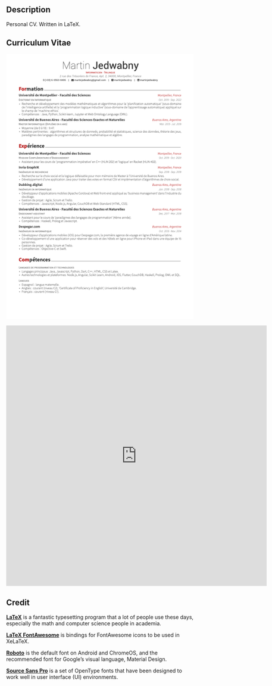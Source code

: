 ## Description

Personal CV. Written in LaTeX.

## Curriculum Vitae

[![Résumé](https://raw.githubusercontent.com/martinjedwabny/cv/master/french/src/cv/cv.png)](https://raw.githubusercontent.com/martinjedwabny/cv/master/french/src/cv/cv.pdf)

<embed src="https://drive.google.com/viewerng/
viewer?embedded=true&url=https://raw.githubusercontent.com/martinjedwabny/cv/master/french/src/cv/cv.pdf?dl=0" width="700px" height="700px">

## Credit

[**LaTeX**](http://www.latex-project.org) is a fantastic typesetting program that a lot of people use these days, especially the math and computer science people in academia.

[**LaTeX FontAwesome**](https://github.com/furl/latex-fontawesome) is bindings for FontAwesome icons to be used in XeLaTeX.

[**Roboto**](https://github.com/google/roboto) is the default font on Android and ChromeOS, and the recommended font for Google’s visual language, Material Design.

[**Source Sans Pro**](https://github.com/adobe-fonts/source-sans-pro) is a set of OpenType fonts that have been designed to work well in user interface (UI) environments.
